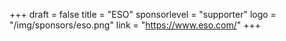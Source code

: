 +++
draft = false
title = "ESO"
sponsorlevel = "supporter"
logo = "/img/sponsors/eso.png"
link = "https://www.eso.com/"
+++
